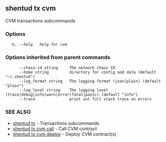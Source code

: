 ## shentud tx cvm

CVM transactions subcommands

### Options

```
  -h, --help   help for cvm
```

### Options inherited from parent commands

```
      --chain-id string     The network chain ID
      --home string         directory for config and data (default "~/.shentud")
      --log_format string   The logging format (json|plain) (default "plain")
      --log_level string    The logging level (trace|debug|info|warn|error|fatal|panic) (default "info")
      --trace               print out full stack trace on errors
```

### SEE ALSO

* [shentud tx](shentud_tx.md)	 - Transactions subcommands
* [shentud tx cvm call](shentud_tx_cvm_call.md)	 - Call CVM contract
* [shentud tx cvm deploy](shentud_tx_cvm_deploy.md)	 - Deploy CVM contract(s)


